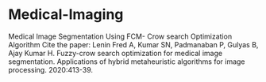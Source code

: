 # Medical-Imaging
Medical Image Segmentation Using FCM- Crow search Optimization Algorithm
Cite the paper: Lenin Fred A, Kumar SN, Padmanaban P, Gulyas B, Ajay Kumar H. Fuzzy-crow search optimization for medical image segmentation. Applications of hybrid metaheuristic algorithms for image processing. 2020:413-39.
